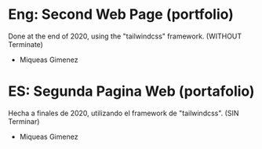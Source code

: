 # Eng: Second Web Page (portfolio)

Done at the end of 2020, using the "tailwindcss" framework.
(WITHOUT Terminate) 

- Miqueas Gimenez


# ES: Segunda Pagina Web (portafolio)

Hecha a finales de 2020, utilizando el framework de "tailwindcss".
(SIN Terminar)

- Miqueas Gimenez

